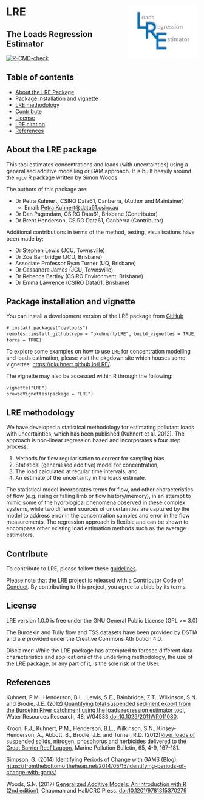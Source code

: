 
<!-- README.md is generated from README.Rmd. Please edit that file -->

# LRE <img src='docs/reference/figures/LRE_logo.jpg' align="right" height="138.5" />

## The Loads Regression Estimator

[![R-CMD-check](https://github.com/pkuhnert/LRE/workflows/R-CMD-check/badge.svg)](https://github.com/pkuhnert/LRE/actions)

## Table of contents

- [About the LRE Package](#About-the-LRE-package)
- [Package installation and
  vignette](#package-installation-and-vignette)
- [LRE methodology](#LRE-methodology)
- [Contribute](#contribute)
- [License](#license)
- [LRE citation](#vizumap-citation)
- [References](#references)

## About the LRE package

This tool estimates concentrations and loads (with uncertainties) using
a generalised additive modelling or GAM approach. It is built heavily
around the `mgcv` R package written by Simon Woods.

The authors of this package are:

- Dr Petra Kuhnert, CSIRO Data61, Canberra, (Author and Maintainer)
  - Email: <Petra.Kuhnert@data61.csiro.au>
- Dr Dan Pagendam, CSIRO Data61, Brisbane (Contributor)
- Dr Brent Henderson, CSIRO Data61, Canberra (Contributor)

Additional contributions in terms of the method, testing, visualisations have been made by:

- Dr Stephen Lewis (JCU, Townsville)
- Dr Zoe Bainbridge (JCU, Brisbane)
- Associate Professor Ryan Turner (UQ, Brisbane)
- Dr Cassandra James (JCU, Townsville)
- Dr Rebecca Bartley (CSIRO Environment, Brisbane)
- Dr Emma Lawrence (CSIRO Data61, Brisbane)

## Package installation and vignette

You can install a development version of the LRE package from
[GitHub](https://github.com/pkuhnert/LRE)

    # install.packages("devtools")
    remotes::install_github(repo = "pkuhnert/LRE", build_vignettes = TRUE, force = TRUE)

To explore some examples on how to use `LRE` for concentration modelling
and loads estimation, please visit the pkgdown site which houses some
vignettes: <https://pkuhnert.github.io/LRE/>.

The vignette may also be accessed within R through the following:

    vignette("LRE")
    browseVignettes(package = "LRE")

## LRE methodology

We have developed a statistical methodology for estimating pollutant
loads with uncertainties, which has been published (Kuhnert et
al. 2012). The approach is non-linear regression based and incorporates
a four step process:

1)  Methods for flow regularisation to correct for sampling bias,
2)  Statistical (generalised additive) model for concentration,
3)  The load calculated at regular time intervals, and
4)  An estimate of the uncertainty in the loads estimate.

The statistical model incorporates terms for flow, and other
characteristics of flow (e.g. rising or falling limb or flow
history/memory), in an attempt to mimic some of the hydrological
phenomena observed in these complex systems, while two different sources
of uncertainties are captured by the model to address error in the
concentration samples and error in the flow measurements. The regression
approach is flexible and can be shown to encompass other existing load
estimation methods such as the average estimators.

## Contribute

To contribute to LRE, please follow these [guidelines](CONTRIBUTING.md).

Please note that the LRE project is released with a [Contributor Code of
Conduct](CONDUCT.md). By contributing to this project, you agree to
abide by its terms.

## License

LRE version 1.0.0 is free under the GNU General Public License (GPL \>=
3.0)

The Burdekin and Tully flow and TSS datasets have been provided by DSTIA
and are provided under the Creative Commons Attribution 4.0.

Disclaimer: While the LRE package has attempted to foresee different
data characteristics and applications of the underlying methodology, the
use of the LRE package, or any part of it, is the sole risk of the User.

## References

Kuhnert, P.M., Henderson, B.L., Lewis, S.E., Bainbridge, Z.T.,
Wilkinson, S.N. and Brodie, J.E. (2012) [Quantifying total suspended
sediment export from the Burdekin River catchment using the loads
regression estimator
tool](https://agupubs.onlinelibrary.wiley.com/doi/full/10.1029/2011WR011080),
Water Resources Research, 48, W04533,<doi:10.1029/2011WR011080>.

Kroon, F.J., Kuhnert, P.M., Henderson, B.L., Wilkinson, S.N.,
Kinsey-Henderson, A., Abbott, B., Brodie, J.E. and Turner, R.D.
(2012)[River loads of suspended solids, nitrogen, phosphorus and
herbicides delivered to the Great Barrier Reef
Lagoon](https://www.sciencedirect.com/science/article/pii/S0025326X11005583),
Marine Pollution Bulletin, 65, 4-9, 167-181.

Simpson, G. (2014) Identifying Periods of Change with GAMS (Blog),
<https://fromthebottomoftheheap.net/2014/05/15/identifying-periods-of-change-with-gams/>

Woods, S.N. (2017) [Generalized Additive Models: An Introduction with R
(2nd
edition)](https://www.taylorfrancis.com/books/mono/10.1201/9781315370279/generalized-additive-models-simon-wood),
Chapman and Hall/CRC Press. <doi:10.1201/9781315370279>
